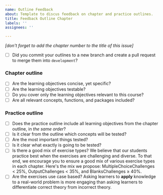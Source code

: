 ```yaml
---
name: Outline Feedback
about: Template to discus feedback on chapter and practice outlines.
title: Feedback Outline Chapter
labels: ''
assignees: ''

---
```


_[don't forget to add the chapter number to the title of this issue]_

- [ ] Did you commit your outlines to a new branch and create a pull request to merge them into `development`?

### Chapter outline
- [ ] Are the learning objectives concise, yet specific?
- [ ] Are the learning objectives testable?
- [ ] Do you cover only the learning objectives relevant to this course?
- [ ] Are all relevant concepts, functions, and packages included?

### Practice outline
- [ ] Does the practice outline include all learning objectives from the chapter outline, in *the same order*?
- [ ] Is it clear from the outline which concepts will be tested?
- [ ] Are the most important things tested?
- [ ] Is it clear what exactly is going to be tested?
- [ ] Is there a good mix of exercise types?
   We believe that our students practice best when the exercises are challenging and diverse. To that end, we encourage you to ensure a good mix of various exercise types in each chapter. Here's the mix we propose: MultipleChoiceChallenges < 25%, OutputChallenges < 35%, and BlanksChallenges ≥ 40%.
- [ ] Are the exercises use case based? 
   Asking learners to **apply** knowledge to a real-world problem is more engaging than asking learners to differentiate correct theory from incorrect theory.
